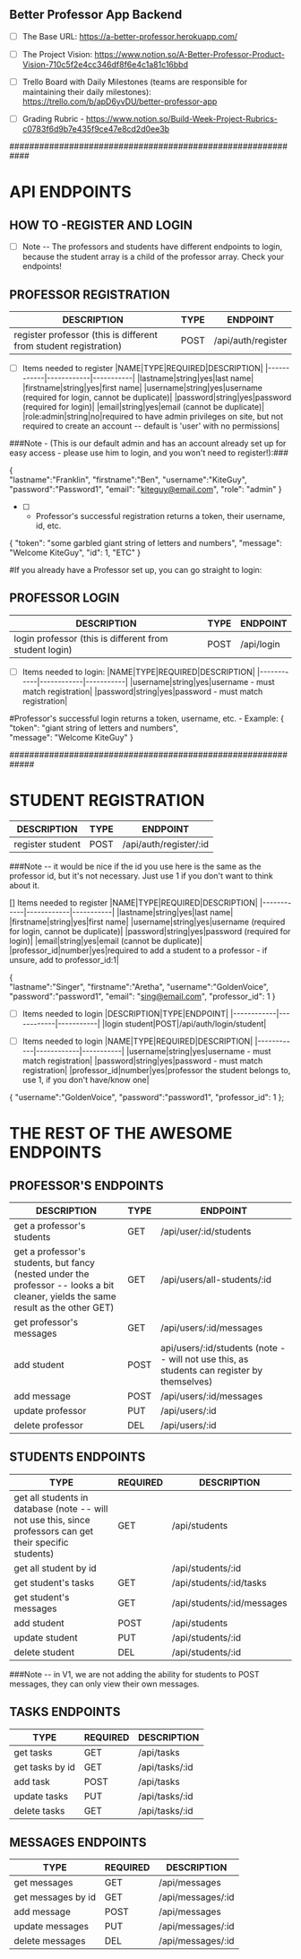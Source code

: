 ## Better Professor App Backend 

- [ ] The Base URL: https://a-better-professor.herokuapp.com/

- [ ] The Project Vision: https://www.notion.so/A-Better-Professor-Product-Vision-710c5f2e4cc346df8f6e4c1a81c16bbd

- [ ] Trello Board with Daily Milestones (teams are responsible for maintaining their daily milestones): https://trello.com/b/apD6yvDU/better-professor-app

- [ ] Grading Rubric - https://www.notion.so/Build-Week-Project-Rubrics-c0783f6d9b7e435f9ce47e8cd2d0ee3b


############################################################

# API ENDPOINTS #

## HOW TO -REGISTER AND LOGIN ##

- [ ] Note -- The professors and students have different endpoints to login, because the student array is a child of the professor array. Check your endpoints!

## PROFESSOR REGISTRATION ## 
|DESCRIPTION|TYPE|ENDPOINT|
|------------|------------|-----------|
|register professor (this is different from student registration)|POST|/api/auth/register|

-[ ] Items needed to register
|NAME|TYPE|REQUIRED|DESCRIPTION|
|------------|------------|-----------|
|lastname|string|yes|last name|
|firstname|string|yes|first name|
|username|string|yes|username (required for login, cannot be duplicate)|
|password|string|yes|password (required for login)|
|email|string|yes|email (cannot be duplicate)|
|role:admin|string|no|required to have admin privileges on site, but not required to create an account -- default is 'user' with no permissions|

###Note - (This is our default admin and has an account already set up for easy access - please use him to login, and you won't need to register!):### 

{   
	"lastname":"Franklin",
	"firstname":"Ben",
	"username":"KiteGuy",
	"password":"Password1",
	"email": "kiteguy@email.com",
	"role": "admin"
}


-[ ] - Professor's successful registration returns a token, their username, id, etc.

{
    "token": "some garbled giant string of letters and numbers", 
    "message": "Welcome KiteGuy",
	"id": 1,
	"ETC"
}

#If you already have a Professor set up, you can go straight to login:

## PROFESSOR LOGIN ##
|DESCRIPTION|TYPE|ENDPOINT|
|------------|------------|-----------|
|login professor (this is different from student login)|POST|/api/login|

-[ ] Items needed to login:
|NAME|TYPE|REQUIRED|DESCRIPTION|
|------------|------------|-----------|
|username|string|yes|username - must match registration|
|password|string|yes|password - must match registration|


#Professor's successful login returns a token, username, etc. - Example:
{
    "token": "giant string of letters and numbers",  
    "message": "Welcome KiteGuy"
}

#############################################################

# STUDENT REGISTRATION #
|DESCRIPTION|TYPE|ENDPOINT|
|------------|------------|-----------|
|register student|POST|/api/auth/register/:id| 

###Note -- it would be nice if the id you use here is the same as the professor id, but it's not necessary. Just use 1 if you don't want to think about it.

[] Items needed to register
|NAME|TYPE|REQUIRED|DESCRIPTION|
|------------|------------|-----------|
|lastname|string|yes|last name|
|firstname|string|yes|first name|
|username|string|yes|username (required for login, cannot be duplicate)|
|password|string|yes|password (required for login)|
|email|string|yes|email (cannot be duplicate)|
|professor_id|number|yes|required to add a student to a professor - if unsure, add to professor_id:1|

{   
	"lastname":"Singer",
	"firstname":"Aretha",
	"username":"GoldenVoice",
	"password":"password1",
	"email": "sing@email.com",
	"professor_id": 1
}


-[ ] Items needed to login
|DESCRIPTION|TYPE|ENDPOINT|
|------------|------------|-----------|
|login student|POST|/api/auth/login/student|

-[ ] Items needed to login
|NAME|TYPE|REQUIRED|DESCRIPTION|
|------------|------------|-----------|
|username|string|yes|username - must match registration|
|password|string|yes|password - must match registration|
|professor_id|number|yes|professor the student belongs to, use 1, if you don't have/know one|

{
    "username":"GoldenVoice",
    "password":"password1",
    "professor_id": 1
};

# THE REST OF THE AWESOME ENDPOINTS #

## PROFESSOR'S ENDPOINTS ##
|DESCRIPTION|TYPE|ENDPOINT|
|-----------------------|------------|-----------|
|get a professor's students|GET|/api/user/:id/students|
|get a professor's students, but fancy (nested under the professor -- looks a bit cleaner, yields the same result as the other GET)|GET|/api/users/all-students/:id|
|get professor's messages|GET|/api/users/:id/messages|
|add student|POST|api/users/:id/students (note -- will not use this, as students can register by themselves)|
|add message|POST|/api/users/:id/messages|
|update professor|PUT|/api/users/:id|
|delete professor|DEL|/api/users/:id|


## STUDENTS ENDPOINTS ##
|TYPE|REQUIRED|DESCRIPTION|
|---------------------|------------|-----------|
|get all students in database (note -- will not use this, since professors can get their specific students)|GET|/api/students|
|get all student by id||/api/students/:id|
|get student's tasks|GET|/api/students/:id/tasks|
|get student's messages|GET|/api/students/:id/messages|
|add student|POST|/api/students|
|update student|PUT|/api/students/:id|
|delete student|DEL|/api/students/:id|
###Note -- in V1, we are not adding the ability for students to POST messages, they can only view their own messages.

## TASKS ENDPOINTS ##
|TYPE|REQUIRED|DESCRIPTION|
|------------|------------|-----------|
|get tasks|GET|/api/tasks|
|get tasks by id|GET|/api/tasks/:id|
|add task|POST|/api/tasks|
|update tasks|PUT|/api/tasks/:id|
|delete tasks|GET|/api/tasks/:id|

## MESSAGES ENDPOINTS ##

|TYPE|REQUIRED|DESCRIPTION|
|------------|------------|-----------|
|get messages|GET|/api/messages|
|get messages by id|GET|/api/messages/:id|
|add message|POST|/api/messages|
|update messages|PUT|/api/messages/:id|
|delete messages|DEL|/api/messages/:id|